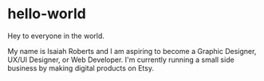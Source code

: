# hello-world
Hey to everyone in the world.
<p>My name is Isaiah Roberts and I am aspiring to become a Graphic Designer, UX/UI Designer, or Web Developer. I'm currently running a small side business by making digital products on Etsy.</p>
